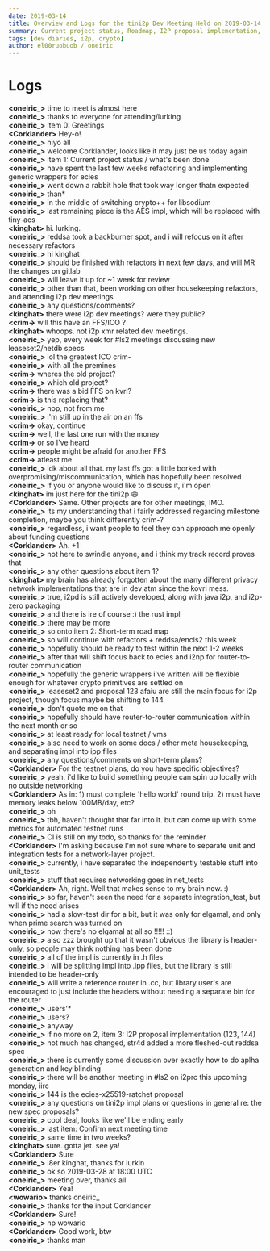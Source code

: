 ```yaml
---
date: 2019-03-14
title: Overview and Logs for the tini2p Dev Meeting Held on 2019-03-14
summary: Current project status, Roadmap, I2P proposal implementation, and miscellaneous
tags: [dev diaries, i2p, crypto]
author: el00ruobuob / oneiric
---
```


# Logs

**\<oneiric\_>** time to meet is almost here  
**\<oneiric\_>** thanks to everyone for attending/lurking  
**\<oneiric\_>** item 0: Greetings  
**\<Corklander>** Hey-o!  
**\<oneiric\_>** hiyo all  
**\<oneiric\_>** welcome Corklander, looks like it may just be us today again  
**\<oneiric\_>** item 1: Current project status / what's been done  
**\<oneiric\_>** have spent the last few weeks refactoring and implementing generic wrappers for ecies  
**\<oneiric\_>** went down a rabbit hole that took way longer thatn expected  
**\<oneiric\_>** than\*  
**\<oneiric\_>** in the middle of switching crypto++ for libsodium  
**\<oneiric\_>** last remaining piece is the AES impl, which will be replaced with tiny-aes  
**\<kinghat>** hi. lurking.  
**\<oneiric\_>** reddsa took a backburner spot, and i will refocus on it after necessary refactors  
**\<oneiric\_>** hi kinghat  
**\<oneiric\_>** should be finished with refactors in next few days, and will MR the changes on gitlab  
**\<oneiric\_>** will leave it up for ~1 week for review  
**\<oneiric\_>** other than that, been working on other housekeeping refactors, and attending i2p dev meetings  
**\<oneiric\_>** any questions/comments?  
**\<kinghat>** there were i2p dev meetings? were they public?  
**\<crim->** will this have an FFS/ICO ?  
**\<kinghat>** whoops. not i2p xmr related dev meetings.  
**\<oneiric\_>** yep, every week for #ls2 meetings discussing new leaseset2/netdb specs  
**\<oneiric\_>** lol the greatest ICO crim-  
**\<oneiric\_>** with all the premines  
**\<crim->** wheres the old project?  
**\<oneiric\_>** which old project?  
**\<crim->** there was a bid FFS on kvri?  
**\<crim->** is this replacing that?  
**\<oneiric\_>** nop, not from me  
**\<oneiric\_>** i'm still up in the air on an ffs  
**\<crim->** okay, continue  
**\<crim->** well, the last one run with the money  
**\<crim->** or so I've heard  
**\<crim->** people might be afraid for another FFS  
**\<crim->** atleast me  
**\<oneiric\_>** idk about all that. my last ffs got a little borked with overpromising/miscommunication, which has hopefully been resolved  
**\<oneiric\_>** if you or anyone would like to discuss it, i'm open  
**\<kinghat>** im just here for the tini2p 😄  
**\<Corklander>** Same. Other projects are for other meetings, IMO.  
**\<oneiric\_>** its my understanding that i fairly addressed regarding milestone completion, maybe you think differently crim-?  
**\<oneiric\_>** regardless, i want people to feel they can approach me openly about funding questions  
**\<Corklander>** Ah. +1  
**\<oneiric\_>** not here to swindle anyone, and i think my track record proves that  
**\<oneiric\_>** any other questions about item 1?  
**\<kinghat>** my brain has already forgotten about the many different privacy network implementations that are in dev atm since the kovri mess.  
**\<oneiric\_>** true, i2pd is still actively developed, along with java i2p, and i2p-zero packaging  
**\<oneiric\_>** and there is ire of course :) the rust impl  
**\<oneiric\_>** there may be more  
**\<oneiric\_>** so onto item 2: Short-term road map  
**\<oneiric\_>** so will continue with refactors + reddsa/encls2 this week  
**\<oneiric\_>** hopefully should be ready to test within the next 1-2 weeks  
**\<oneiric\_>** after that will shift focus back to ecies and i2np for router-to-router communication  
**\<oneiric\_>** hopefully the generic wrappers i've written will be flexible enough for whatever crypto primitives are settled on  
**\<oneiric\_>** leaseset2 and proposal 123 afaiu are still the main focus for i2p project, though focus maybe be shifting to 144  
**\<oneiric\_>** don't quote me on that  
**\<oneiric\_>** hopefully should have router-to-router communication within the next month or so  
**\<oneiric\_>** at least ready for local testnet / vms  
**\<oneiric\_>** also need to work on some docs / other meta housekeeping, and separating impl into ipp files  
**\<oneiric\_>** any questions/comments on short-term plans?  
**\<Corklander>** For the testnet plans, do you have specific objectives?  
**\<oneiric\_>** yeah, i'd like to build something people can spin up locally with no outside networking  
**\<Corklander>** As in: 1) must complete 'hello world' round trip. 2) must have memory leaks below 100MB/day, etc?  
**\<oneiric\_>** oh  
**\<oneiric\_>** tbh, haven't thought that far into it. but can come up with some metrics for automated testnet runs  
**\<oneiric\_>** CI is still on my todo, so thanks for the reminder  
**\<Corklander>** I'm asking because I'm not sure where to separate unit and integration tests for a network-layer project.  
**\<oneiric\_>** currently, i have separated the independently testable stuff into unit\_tests  
**\<oneiric\_>** stuff that requires networking goes in net\_tests  
**\<Corklander>** Ah, right. Well that makes sense to my brain now. :)  
**\<oneiric\_>** so far, haven't seen the need for a separate integration\_test, but will if the need arises  
**\<oneiric\_>** had a slow-test dir for a bit, but it was only for elgamal, and only when prime search was turned on  
**\<oneiric\_>** now there's no elgamal at all so !!!!! ::)  
**\<oneiric\_>** also zzz brought up that it wasn't obvious the library is header-only, so people may think nothing has been done  
**\<oneiric\_>** all of the impl is currently in .h files  
**\<oneiric\_>** i will be splitting impl into .ipp files, but the library is still intended to be header-only  
**\<oneiric\_>** will write a reference router in .cc, but library user's are encouraged to just include the headers without needing a separate bin for the router  
**\<oneiric\_>** users'\*  
**\<oneiric\_>** users?  
**\<oneiric\_>** anyway  
**\<oneiric\_>** if no more on 2, item 3: I2P proposal implementation (123, 144)  
**\<oneiric\_>** not much has changed, str4d added a more fleshed-out reddsa spec  
**\<oneiric\_>** there is currently some discussion over exactly how to do aplha generation and key blinding  
**\<oneiric\_>** there will be another meeting in #ls2 on i2prc this upcoming monday, iirc  
**\<oneiric\_>** 144 is the ecies-x25519-ratchet proposal  
**\<oneiric\_>** any questions on tini2p impl plans or questions in general re: the new spec proposals?  
**\<oneiric\_>** cool deal, looks like we'll be ending early  
**\<oneiric\_>** last item: Confirm next meeting time  
**\<oneiric\_>** same time in two weeks?  
**\<kinghat>** sure. gotta jet. see ya!  
**\<Corklander>** Sure  
**\<oneiric\_>** l8er kinghat, thanks for lurkin  
**\<oneiric\_>** ok so 2019-03-28 at 18:00 UTC  
**\<oneiric\_>** meeting over, thanks all  
**\<Corklander>** Yea!  
**\<wowario>** thanks oneiric\_  
**\<oneiric\_>** thanks for the input Corklander  
**\<Corklander>** Sure!  
**\<oneiric\_>** np wowario  
**\<Corklander>** Good work, btw  
**\<oneiric\_>** thanks man  
